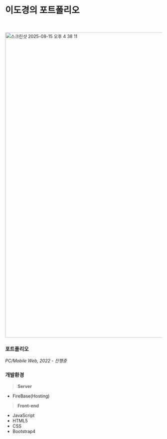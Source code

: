 # 이도경의 포트폴리오
<br/>
<br/>
<img width="1751" height="977" alt="스크린샷 2025-08-15 오후 4 38 11" src="https://github.com/user-attachments/assets/7950a4eb-5cb5-4092-9f1e-c9f792bc47ff" />

### 포트폴리오
*PC/Mobile Web, 2022 - 진행중*

### 개발환경
> **Server**
- FireBase(Hosting)
  
> **Front-end**
- JavaScript
- HTML5
- CSS
- Bootstrap4
<br/>
